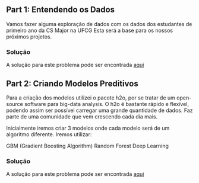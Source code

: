 ## Part 1: Entendendo os Dados
Vamos fazer alguma exploração de dados com os dados dos estudantes de primeiro ano da CS Major na UFCG
Esta será a base para os nossos próximos projetos.
### Solução
A solução para este problema pode ser encontrada [aqui](http://rpubs.com/arthurlustosa/291521)

## Part 2: Criando Modelos Preditivos
Para a criação dos modelos utilizei o pacote h2o, por se tratar de um open-source software para big-data analysis. O h2o é bastante rápido e flexível, podendo assim ser possível carregar uma grande quantidade de dados. Faz parte de uma comunidade que vem crescendo cada dia mais.

Inicialmente iremos criar 3 modelos onde cada modelo será de um algoritmo diferente. Iremos utilizar:

GBM (Gradient Boosting Algorithm)
Random Forest
Deep Learning

### Solução
A solução para este problema pode ser encontrada [aqui](http://rpubs.com/arthurlustosa/291521)

